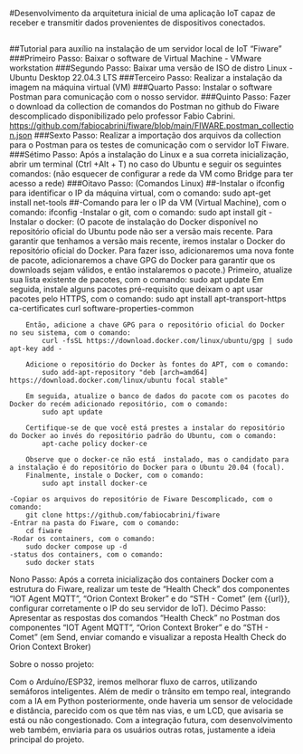 #Desenvolvimento da arquitetura inicial de uma aplicação IoT capaz de receber e transmitir dados provenientes de dispositivos conectados.
##
##Tutorial para auxílio na instalação de um servidor local de IoT “Fiware”
###Primeiro Passo:
    Baixar o software de Virtual Machine -  VMware workstation
###Segundo Passo:
    Baixar uma versão de ISO de distro Linux - Ubuntu Desktop 22.04.3 LTS
###Terceiro Passo:
    Realizar a instalação da imagem na máquina virtual (VM)
###Quarto Passo:
    Instalar o software Postman para comunicação com o nosso servidor.
###Quinto Passo:
    Fazer o download da collection de comandos do Postman no github do Fiware descomplicado disponibilizado pelo professor Fabio Cabrini. https://github.com/fabiocabrini/fiware/blob/main/FIWARE.postman_collection.json
###Sexto Passo:
    Realizar a importação dos arquivos da collection para o Postman para os testes de comunicação com o servidor IoT Fiware. 
###Sétimo Passo:
    Após a instalação do Linux e a sua correta inicialização, abrir um terminal (Ctrl +Alt + T) no caso do Ubuntu e seguir os seguintes comandos:
    (não esquecer de configurar a rede da VM como Bridge para ter acesso a rede)
###Oitavo Passo: (Comandos Linux)
    ##-Instalar  o ifconfig para identificar o IP da máquina virtual, com o comando:
        sudo apt-get install net-tools
    ##-Comando para ler o IP da VM (Virtual Machine), com o comando:
        ifconfig
    -Instalar o git, com o comando:
        sudo apt install git
    -Instalar o docker:
    (O pacote de instalação do Docker disponível no repositório oficial do Ubuntu pode não ser a versão mais recente. Para garantir que tenhamos a versão mais recente, iremos instalar o Docker do repositório oficial do Docker. Para fazer isso, adicionaremos uma nova fonte de pacote, adicionaremos a chave GPG do Docker para garantir que os downloads sejam válidos, e então instalaremos o pacote.)
        Primeiro, atualize sua lista existente de pacotes, com o comando:
         	sudo apt update
        Em seguida, instale alguns pacotes pré-requisito que deixam o apt usar pacotes pelo HTTPS, com o comando:
         	sudo apt install apt-transport-https ca-certificates curl software-properties-common

        Então, adicione a chave GPG para o repositório oficial do Docker no seu sistema, com o comando:
         	curl -fsSL https://download.docker.com/linux/ubuntu/gpg | sudo apt-key add -

        Adicione o repositório do Docker às fontes do APT, com o comando:
            sudo add-apt-repository "deb [arch=amd64] https://download.docker.com/linux/ubuntu focal stable"

        Em seguida, atualize o banco de dados do pacote com os pacotes do Docker do recém adicionado repositório, com o comando:
            sudo apt update

        Certifique-se de que você está prestes a instalar do repositório do Docker ao invés do repositório padrão do Ubuntu, com o comando:
            apt-cache policy docker-ce

        Observe que o docker-ce não está  instalado, mas o candidato para a instalação é do repositório do Docker para o Ubuntu 20.04 (focal).
        Finalmente, instale o Docker, com o comando:  
            sudo apt install docker-ce
       
    -Copiar os arquivos do repositório de Fiware Descomplicado, com o comando:
        git clone https://github.com/fabiocabrini/fiware
    -Entrar na pasta do Fiware, com o comando:
        cd fiware
    -Rodar os containers, com o comando:
        sudo docker compose up -d
    -status dos containers, com o comando:
        sudo docker stats
Nono Passo:
    Após a correta inicialização dos containers Docker com a estrutura do Fiware, realizar um teste de “Health Check” dos componentes “IOT Agent MQTT”, “Orion Context Broker” e do “STH - Comet” (em {{url}}, configurar corretamente o IP do seu servidor de IoT).
Décimo Passo:
    Apresentar as respostas dos comandos “Health Check” no Postman dos componentes “IOT Agent MQTT”, “Orion Context Broker” e do “STH - Comet” (em Send, enviar comando e visualizar a reposta Health Check do Orion Context Broker)


Sobre o nosso projeto:

Com o Arduíno/ESP32, iremos melhorar fluxo de carros, utilizando semáforos inteligentes. Além de medir o trânsito em tempo real, integrando com a IA em Python posteriormente, onde haveria um sensor de velocidade e distância, parecido com os que têm nas vias, e um LCD, que avisaria se está ou não congestionado. Com a integração futura, com desenvolvimento web também, enviaria para os usuários outras rotas, justamente a ideia principal do projeto.
